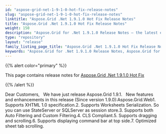 ```yaml
---
id: "aspose-grid-net-1-9-1-0-hot-fix-release-notes"
slug: "aspose-grid-net-1-9-1-0-hot-fix-release-notes"
linktitle: "Aspose.Grid .Net 1.9.1.0 Hot Fix Release Notes"
title: "Aspose.Grid .Net 1.9.1.0 Hot Fix Release Notes"
weight: 150
description: "Aspose.Grid for .Net 1.9.1.0 Release Notes – the latest enhancements, new features, and fixes."
type: "repository"
layout: "release"
family_listing_page_title: "Aspose.Grid .Net 1.9.1.0 Hot Fix Release Notes"
keywords: "Aspose.Grid for .Net 1.9.1.0 Release Notes, Aspose.Grid for .Net 1.9.1.0 updates and fixes"
---
```


{{% alert color="primary" %}} 

This page contains release notes for [Aspose.Grid .Net 1.9.1.0 Hot Fix](https://releases.aspose.com/cells/net/new-releases/aspose.grid-.net-1.9.1.0-hot-fix/)

{{% /alert %}} 

Dear Customers,   We have just release Aspose.Grid 1.9.1.   New features and enhancements in this release (Since version 1.9.0):Aspose.Grid.Web1. Supports XHTML 1.0 specification.2. Supports Worksheets Serialization. So you can use StateServer or SQLServer as session store.3. Supports both Auto Filtering and Custom Filtering.4. CLS Compliant.5. Supports dragging and scrolling.6. Supports displaying command bar at top side.7. Optimized sheet tab scrolling.
